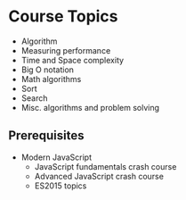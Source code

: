 # Course Topics

- Algorithm
- Measuring performance
- Time and Space complexity
- Big O notation
- Math algorithms
- Sort
- Search
- Misc. algorithms and problem solving

## Prerequisites

- Modern JavaScript
  - JavaScript fundamentals crash course
  - Advanced JavaScript crash course
  - ES2015 topics
